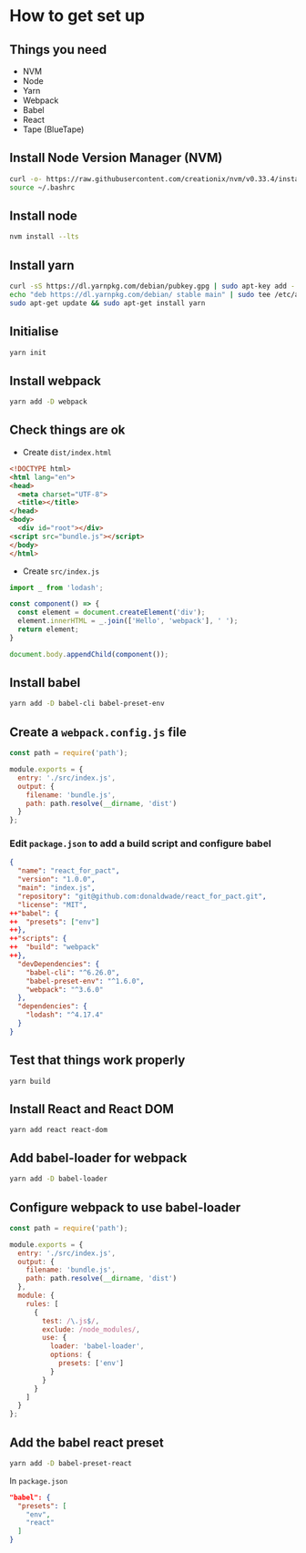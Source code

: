 # How to get set up

## Things you need

* NVM
* Node
* Yarn
* Webpack
* Babel
* React
* Tape (BlueTape)

## Install Node Version Manager (NVM)
```bash
curl -o- https://raw.githubusercontent.com/creationix/nvm/v0.33.4/install.sh | bash
source ~/.bashrc
```

## Install node
```bash
nvm install --lts
```

## Install yarn
```bash
curl -sS https://dl.yarnpkg.com/debian/pubkey.gpg | sudo apt-key add -
echo "deb https://dl.yarnpkg.com/debian/ stable main" | sudo tee /etc/apt/sources.list.d/yarn.list
sudo apt-get update && sudo apt-get install yarn
```

## Initialise
```bash
yarn init
```

## Install webpack
```bash
yarn add -D webpack
```

## Check things are ok
* Create `dist/index.html`

```html
<!DOCTYPE html>
<html lang="en">
<head>
  <meta charset="UTF-8">
  <title></title>
</head>
<body>
  <div id="root"></div>
<script src="bundle.js"></script>
</body>
</html>
```

* Create `src/index.js`
```javascript
import _ from 'lodash';

const component() => {
  const element = document.createElement('div');
  element.innerHTML = _.join(['Hello', 'webpack'], ' ');
  return element;
}

document.body.appendChild(component());
```

## Install babel
```bash
yarn add -D babel-cli babel-preset-env
```

## Create a `webpack.config.js` file
```javascript
const path = require('path');

module.exports = {
  entry: './src/index.js',
  output: {
    filename: 'bundle.js',
    path: path.resolve(__dirname, 'dist')
  }
};
```

### Edit `package.json` to add a build script and configure babel
```json
{
  "name": "react_for_pact",
  "version": "1.0.0",
  "main": "index.js",
  "repository": "git@github.com:donaldwade/react_for_pact.git",
  "license": "MIT",
++"babel": {
++  "presets": ["env"]
++},
++"scripts": {
++  "build": "webpack"
++},
  "devDependencies": {
    "babel-cli": "^6.26.0",
    "babel-preset-env": "^1.6.0",
    "webpack": "^3.6.0"
  },
  "dependencies": {
    "lodash": "^4.17.4"
  }
}
```

## Test that things work properly
```
yarn build
```

## Install React and React DOM
```
yarn add react react-dom
```

## Add babel-loader for webpack
```bash
yarn add -D babel-loader
```

## Configure webpack to use babel-loader

```js
const path = require('path');

module.exports = {
  entry: './src/index.js',
  output: {
    filename: 'bundle.js',
    path: path.resolve(__dirname, 'dist')
  },
  module: {
    rules: [
      {
        test: /\.js$/,
        exclude: /node_modules/,
        use: {
          loader: 'babel-loader',
          options: {
            presets: ['env']
          }
        }
      }
    ]
  }
};
```

## Add the babel react preset
```bash
yarn add -D babel-preset-react
```
In `package.json`
```json
"babel": {
  "presets": [
    "env",
    "react"
  ]
}

```


